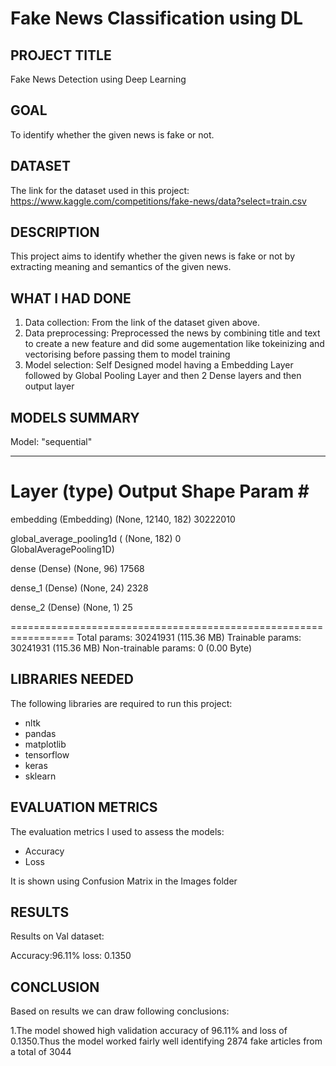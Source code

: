 # Fake News Classification using DL 

## PROJECT TITLE

Fake News Detection using Deep Learning 

## GOAL

To identify whether the given news is fake or not. 

## DATASET

The link for the dataset used in this project:  https://www.kaggle.com/competitions/fake-news/data?select=train.csv 


## DESCRIPTION

This project aims to identify whether the given news is fake or not by extracting meaning and semantics of the given news.

## WHAT I HAD DONE

1. Data collection: From the link of the dataset given above. 
2. Data preprocessing: Preprocessed the news by combining title and text to create a new feature and did some augementation like tokeinizing and vectorising before passing them to model training
3. Model selection: Self Designed model having a Embedding Layer followed by Global Pooling Layer and then 2 Dense layers and then output layer

## MODELS SUMMARY

Model: "sequential"
_________________________________________________________________
 Layer (type)                Output Shape              Param #   
=================================================================
 embedding (Embedding)       (None, 12140, 182)        30222010  
                                                                 
 global_average_pooling1d (  (None, 182)               0         
 GlobalAveragePooling1D)                                         
                                                                 
 dense (Dense)               (None, 96)                17568     
                                                                 
 dense_1 (Dense)             (None, 24)                2328      
                                                                 
 dense_2 (Dense)             (None, 1)                 25        
                                                                 
=================================================================
Total params: 30241931 (115.36 MB)
Trainable params: 30241931 (115.36 MB)
Non-trainable params: 0 (0.00 Byte)

## LIBRARIES NEEDED

The following libraries are required to run this project:

- nltk
- pandas
- matplotlib
- tensorflow
- keras
- sklearn

## EVALUATION METRICS

The evaluation metrics I used to assess the models:

- Accuracy 
- Loss

It is shown using Confusion Matrix in the Images folder

## RESULTS
Results on Val dataset:

Accuracy:96.11%
loss: 0.1350

## CONCLUSION
Based on results we can draw following conclusions:

1.The model showed high validation accuracy of 96.11% and loss of 0.1350.Thus the model worked fairly well identifying 2874 fake articles from a total of 3044
